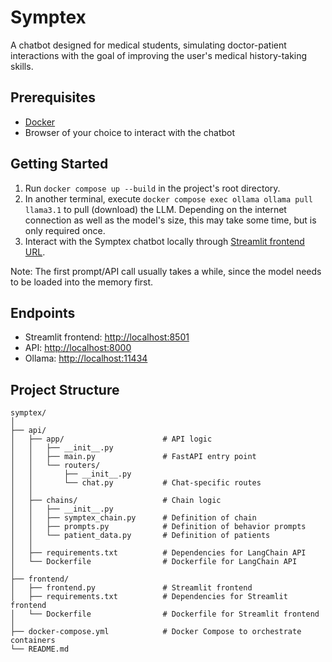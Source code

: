 # Symptex

A chatbot designed for medical students, simulating doctor-patient interactions with the goal of improving the user's medical
history-taking skills.

## Prerequisites

- [Docker](https://docs.docker.com/get-started/get-docker/)
- Browser of your choice to interact with the chatbot

## Getting Started

1. Run `docker compose up --build` in the project's root directory.
2. In another terminal, execute `docker compose exec ollama ollama pull llama3.1` to pull (download) the LLM. Depending on the internet connection as well as the model's size, this may take some time, but is only required once.
3. Interact with the Symptex chatbot locally through [Streamlit frontend URL](http://localhost:8501).

Note: The first prompt/API call usually takes a while, since the model needs to be loaded into the memory first.

## Endpoints

- Streamlit frontend: <http://localhost:8501>
- API: <http://localhost:8000>
- Ollama: <http://localhost:11434>

## Project Structure

```
symptex/
│
├── api/
│   ├── app/                      # API logic
│   │   ├── __init__.py
│   │   ├── main.py               # FastAPI entry point
│   │   └── routers/
│   │       ├── __init__.py
│   │       └── chat.py           # Chat-specific routes
│   │
│   ├── chains/                   # Chain logic
│   │   ├── __init__.py
│   │   ├── symptex_chain.py      # Definition of chain
│   │   ├── prompts.py            # Definition of behavior prompts
│   │   └── patient_data.py       # Definition of patients
│   │
│   ├── requirements.txt          # Dependencies for LangChain API
│   └── Dockerfile                # Dockerfile for LangChain API
│
├── frontend/
│   ├── frontend.py               # Streamlit frontend
│   ├── requirements.txt          # Dependencies for Streamlit frontend
│   └── Dockerfile                # Dockerfile for Streamlit frontend
│
├── docker-compose.yml            # Docker Compose to orchestrate containers
└── README.md
```
